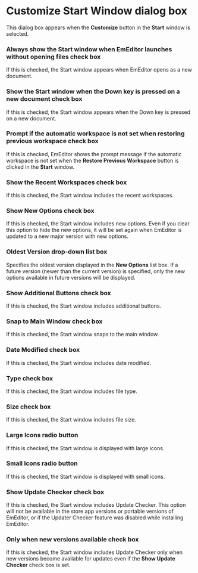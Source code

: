 # Customize Start Window dialog box

This dialog box appears when the **Customize** button in the **Start** window is selected.

### Always show the Start window when EmEditor launches without opening files check box

If this is checked, the Start window appears when EmEditor opens as a new document.

### Show the Start window when the Down key is pressed on a new document check box

If this is checked, the Start window appears when the Down key is pressed on a new document.

### Prompt if the automatic workspace is not set when restoring previous workspace check box

If this is checked, EmEditor shows the prompt message if the automatic workspace is not set when the **Restore Previous Workspace** button is clicked in the **Start** window.

### Show the Recent Workspaces check box

If this is checked, the Start window includes the recent workspaces.

### Show New Options check box

If this is checked, the Start window includes new options. Even if you clear this option to hide the new options, it will be set again when EmEditor is updated to a new major version with new options.

### Oldest Version drop-down list box

Specifies the oldest version displayed in the **New Options** list box. If a future version (newer than the current version) is specified, only the new options available in future versions will be displayed.

### Show Additional Buttons check box

If this is checked, the Start window includes additional buttons.

### Snap to Main Window check box

If this is checked, the Start window snaps to the main window.

### Date Modified check box

If this is checked, the Start window includes date modified.

### Type check box

If this is checked, the Start window includes file type.

### Size check box

If this is checked, the Start window includes file size.

### Large Icons radio button

If this is checked, the Start window is displayed with large icons.

### Small Icons radio button

If this is checked, the Start window is displayed with small icons.

### Show Update Checker check box

If this is checked, the Start window includes Update Checker. This option will not be available in the store app versions or portable versions of EmEditor, or if the Updater Checker feature was disabled while installing EmEditor.

### Only when new versions available check box

If this is checked, the Start window includes Update Checker only when new versions become available for updates even if the **Show Update Checker** check box is set.

